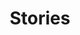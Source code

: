 ---
aliases: ["posts", "articles", "blog", "showcase", "docs", "stories"]

title: "Stories"
description: Stories of life and living in the country of Vekllei.

type: stories
layout: stories
index: true

tags: ["index"]
color: millmint
---